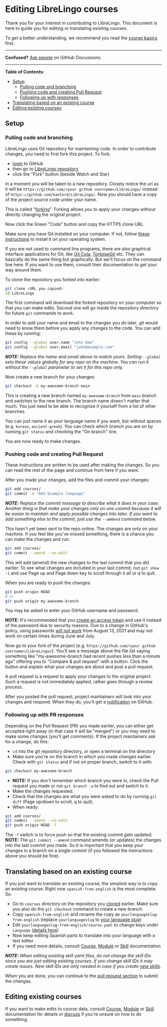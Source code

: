 # Editing LibreLingo courses

Thank you for your interest in contributing to LibreLingo. This document is here to guide you for editing or translating existing courses.

To get a better understanding, we recommend you read the [course basics](README.md#basics) first.

---

**Confused?**
[Ask people](https://github.com/kantord/LibreLingo/discussions) on GitHub Discussions.

---

**Table of Contents:**
- [Setup](#setup)
  - [Pulling code and branching](#pulling-and-branching)
  - [Pushing code and creating Pull Request](#pushing-and-pr)
  - [Following up with responses](#following-up-pr)
- [Translating based on an existing course](#translating)
- [Editing existing courses](#editing-existing)

## Setup

<a id="pulling-and-branching"></a>
### Pulling code and branching

LibreLingo uses Git repository for maintaining code. In order to contribute changes, you need to first fork this project. To fork:
- [login](https://github.com/login) to GitHub
- then go to [LibreLingo repository](https://github.com/kantord/LibreLingo/)
- click the "Fork" button (beside Watch and Star)

In a moment you will be taken to a new repository. Closely notice the url as it will be `https://github.com/<your github username>/LibreLingo/` instead of `https://github.com/kantord/LibreLingo/`. Now you should have a copy of the project source code under your name.

This is called "[forking](https://guides.github.com/activities/forking/)". Forking allows you to apply your changes without directly changing the original project.

Now click the Green "Code" button and copy the HTTPS clone URL.

Make sure you have Git installed on your computer. If not, follow [these instructions](https://www.linode.com/docs/guides/how-to-install-git-on-linux-mac-and-windows/) to install it on your operating system.

If you are not used to command line programs, there are also graphical interface applications for Git, like [Git Cola](https://git-cola.github.io/), [TortoiseGit](https://tortoisegit.org/) etc. They can basically do the same thing but graphically. But we'll focus on the command line here. If you want to use them, consult their documentation to get your way around them.

To clone the repository you forked into earlier:

```sh
git clone <URL you copied>
cd LibreLingo
```

The first command will download the forked repository on your computer so that you can make edits. Second one will go inside the repository directory for future `git` commands to work.

In order to add your name and email to the changes you do later, git would need to know them before you apply any changes to the code. You can add these by running:

```sh
git config --global user.name "John Doe"
git config --global user.email "john@example.com"
```

_**NOTE:** Replace the name and email above to match yours. Setting `--global` sets these values globally for any repo on the machine. You can run it without the `--global` parameter to set it for this repo only._

Now create a new branch for your changes:

```sh
git checkout -b my-awesome-branch main
```

This is creating a new branch named `my-awesome-branch` from `main` branch and switches to the new branch. The branch name doesn't matter that much. You just need to be able to recognize it yourself from a list of other branches.

You can just name it as your language name if you want, but without spaces (e.g. `korean`, `ancient-greek`). You can check which branch you are on by running `git status` and checking the "On branch" line.

You are now ready to make changes.

<a id="pushing-and-pr"></a>
### Pushing code and creating Pull Request

These instructions are written to be used after making the changes. So you can read the rest of the page and continue from here if you want.

After you made your changes, add the files and commit your changes:

```sh
git add courses/
git commit -m "Add Example language"
```

_**NOTE:** Replace the commit message to describe what it does in your case. Another thing is that make your changes only on one commit because it will be easier to maintain and apply possible changes into later. If you want to add something else to the commit, just use the `--ammend` command below._

This hasn't yet been sent to the repo online. The changes are only on your machine. If you feel like you've missed something, there is a chance you can make the changes and run:

```sh
git add courses/
git commit --amend --no-edit
```

This will add (amend) the new changes to the last commit that you did earlier. To see what changes are included in your last commit, run `git show -1` and use Page up and Page down key to scroll through it all or q to quit.

When you are ready to push the changes:

```sh
git push origin HEAD
# or
git push origin my-awesome-branch
```

You may be asked to enter your GitHub username and password.

**NOTE:** It's recommended that you [create an access token](https://docs.github.com/en/github/authenticating-to-github/creating-a-personal-access-token) and use it instead of the password due to security reasons. Due to a change in GitHub's policy, using passwords [will not work](https://github.blog/2020-12-15-token-authentication-requirements-for-git-operations/) from August 13, 2021 and may not work on certain times during June and July.

Now go to your fork of the project (e.g. `https://github.com/<your github username>/LibreLingo/`). You'll see a message above the file list saying something like "my-awesome-branch had recent pushes less than a minute ago" offering you to "Compare & pull request" with a button. Click the button and explain what your changes are about and post a pull request.

A pull request is a request to apply your changes to the original project. Such a request is not immediately applied, rather goes through a review process.

After you posted the pull request, project maintainers will look into your changes and respond. When they do, you'll get a [notification](https://github.com/notifications) on GitHub.

<a id="following-up-pr"></a>
### Following up with PR responses

Depending on the Pull Request (PR) you made earlier, you can either get accepted right away (in that case it will be "merged") or you may need to make some changes (you'll get comments). If the project maintainers ask for a change, do this:

- `cd` into the git repository directory, or open a terminal on the directory
- Make sure you're on the branch in which you made changes earlier. Check with `git status` and if not on proper branch, switch to it with:
```sh
git checkout my-awesome-branch
```
- **NOTE:** If you don't remember which branch you were in, check the Pull request you made or run `git branch -a` to find out and switch to it.
- Make the changes requested.
- Check that the changes are what you were asked to do by running `git diff` (Page up/down to scroll, q to quit).
- When ready:
```sh
git add courses/
git commit --amend --no-edit
git push origin HEAD -f
```

The `-f` switch is to force push so that the existing commit gets updated. **NOTE:** The `git commit --amend` command amends (or updates) the changes into the last commit you made. So it is important that you keep your changes in a branch on a single commit (if you followed the instructions above you should be fine).

<a id="translating"></a>
## Translating based on an existing course

If you just want to translate an existing course, the simplest way is to copy an existing course. Right now `spanish-from-english` is the most complete. So:

- Go to `courses` directory on the repository you [cloned](#pulling-and-branching) earlier. Make sure you also do the `git checkout` command to create a new branch.
- Copy `spanish-from-english` and rename the copy as `yourlanguageslug-from-english` (replace `yourlanguageslug` to [your language slug](README.md#things-new-contributors))
- Edit `yourlanguageslug-from-english/course.yaml` to change keys under `Language` ([details here](course.md#data-breakdown))
- Now keep editing Spanish parts to translate into your language with a text editor
- If you need more details, consult [Course](course.md), [Module](module.md) or [Skill](skill.md) documentation

_**NOTE:** When editing existing skill yaml files, do not change the skill IDs since you are just editing existing courses. If you change skill IDs it may create issues. New skill IDs are only needed in case if you create [new skills](skill.md#creating-new)._

When you are done, you can continue to the [pull request section](#pushing-and-pr) to submit the changes.

<a id="editing-existing"></a>
## Editing existing courses

If you want to make edits to course data, consult [Course](course.md), [Module](module.md) or [Skill](skill.md) documentation for details or [discuss](https://github.com/kantord/LibreLingo/discussions) if you're unsure on how to do something.
